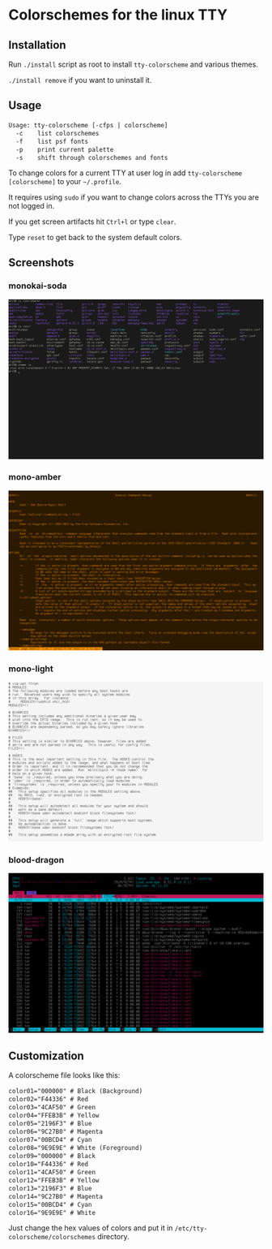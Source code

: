 # Colorschemes for the linux TTY

## Installation

Run `./install` script as root to install `tty-colorscheme` and various themes.

`./install remove` if you want to uninstall it.

## Usage

```
Usage: tty-colorscheme [-cfps | colorscheme]
  -c    list colorschemes
  -f    list psf fonts
  -p    print current palette
  -s    shift through colorschemes and fonts
```

To change colors for a current TTY at user log in add `tty-colorscheme [colorscheme]` to your `~/.profile`.

It requires using `sudo` if you want to change colors across the TTYs you are not logged in.

If you get screen artifacts hit `Ctrl+l` or type `clear`.

Type `reset` to get back to the system default colors.

## Screenshots

### monokai-soda

![monokai-soda](images/monokai-soda.png)

### mono-amber

![mono-amber](images/mono-amber.png)

### mono-light

![mono-light](images/mono-light.png)

### blood-dragon

![blood-dragon](images/blood-dragon.png)

## Customization

A colorscheme file looks like this:

```
color01="000000" # Black (Background)
color02="F44336" # Red
color03="4CAF50" # Green
color04="FFEB3B" # Yellow
color05="2196F3" # Blue
color06="9C27B0" # Magenta
color07="00BCD4" # Cyan
color08="9E9E9E" # White (Foreground)
color09="000000" # Black
color10="F44336" # Red
color11="4CAF50" # Green
color12="FFEB3B" # Yellow
color13="2196F3" # Blue
color14="9C27B0" # Magenta
color15="00BCD4" # Cyan
color16="9E9E9E" # White
```

Just change the hex values of colors and put it in `/etc/tty-colorscheme/colorschemes` directory.
